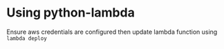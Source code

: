 # Using python-lambda
Ensure aws credentials are configured then update lambda function using `lambda deploy`